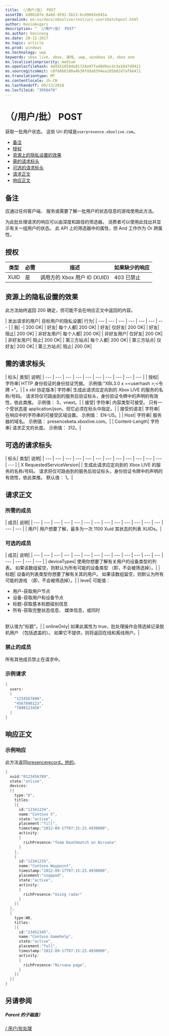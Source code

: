 ```yaml
---
title: （/用户/批） POST
assetID: bd0b18fe-8a6d-d591-5b13-bcd9643e945a
permalink: en-us/docs/xboxlive/rest/uri-usersbatchpost.html
author: KevinAsgari
description: " （/用户/批） POST"
ms.author: kevinasg
ms.date: 20-12-2017
ms.topic: article
ms.prod: windows
ms.technology: uwp
keywords: xbox live, xbox, 游戏, uwp, windows 10, xbox one
ms.localizationpriority: medium
ms.openlocfilehash: 4dd1b1859de81724a97fa40d9acdc3a1847d9421
ms.sourcegitcommit: c8f6866100a4b38fdda8394ea185b02d7af66411
ms.translationtype: MT
ms.contentlocale: zh-CN
ms.lasthandoff: 09/13/2018
ms.locfileid: "3956470"
---
```

# <a name="post-usersbatch"></a>（/用户/批） POST
获取一批用户状态。
这些 Uri 的域是`userpresence.xboxlive.com`。

  * [备注](#ID4EV)
  * [授权](#ID4EAB)
  * [资源上的隐私设置的效果](#ID4EDC)
  * [需的请求标头](#ID4EYF)
  * [可选的请求标头](#ID4EGAAC)
  * [请求正文](#ID4EGBAC)
  * [响应正文](#ID4ESEAC)

<a id="ID4EV"></a>


## <a name="remarks"></a>备注

应通过任何客户端、 服务或需要了解一批用户的状态信息的游戏使用此方法。

为此批处理请求的响应可以由深度和路径的筛选器。 消费者可以使用此找出并显示有关一组用户的状态。 此 API 上的筛选器中的属性，但 And 工作作为 Or 跨属性。

<a id="ID4EAB"></a>


## <a name="authorization"></a>授权

| 类型| 必需| 描述| 如果缺少的响应|
| --- | --- | --- | --- |
| XUID| 是| 调用方的 Xbox 用户 ID (XUID)| 403 已禁止|

<a id="ID4EDC"></a>


## <a name="effect-of-privacy-settings-on-resource"></a>资源上的隐私设置的效果

此方法始终返回 200 确定，但可能不会在响应正文中返回的内容。

| 发出请求的用户| 目标用户的隐私设置| 行为|
| --- | --- | --- | --- | --- | --- | --- |
| 我| -| 200 OK|
| 好友| 每个人都| 200 OK|
| 好友| 仅好友| 200 OK|
| 好友| 阻止| 200 OK|
| 非好友用户| 每个人都| 200 OK|
| 非好友用户| 仅好友| 200 OK|
| 非好友用户| 阻止| 200 OK|
| 第三方站点| 每个人都| 200 OK|
| 第三方站点| 仅好友| 200 OK|
| 第三方站点| 阻止| 200 OK|

<a id="ID4EYF"></a>


## <a name="required-request-headers"></a>需的请求标头

| 标头| 类型| 说明|
| --- | --- | --- | --- | --- | --- | --- | --- | --- | --- |
| 授权| 字符串| HTTP 身份验证的身份验证凭据。 示例值:"XBL3.0 x =&lt;userhash >;&lt;令牌 >"。|
| x xbl 协定版本| 字符串| 生成此请求应定向到的 Xbox LIVE 的服务的名称/号码。 请求将仅可路由到的服务后验证标头，身份验证令牌中的声明的有效性，依此类推。 示例值： 3，vnext。|
| 接受| 字符串| 内容类型可接受。 只有一个受状态是 application/json，但它必须在标头中指定。|
| 接受的语言| 字符串| 在响应中的字符串的可接受区域设置。 示例值： EN-US。|
| Host| 字符串| 服务器的域名。 示例值： presencebeta.xboxlive.com。|
| Content-Length| 字符串| 请求正文的长度。 示例值： 312。|

<a id="ID4EGAAC"></a>


## <a name="optional-request-headers"></a>可选的请求标头

| 标头| 类型| 说明|
| --- | --- | --- | --- | --- | --- | --- | --- | --- | --- | --- | --- | --- |
| X RequestedServiceVersion|  | 生成此请求应定向到的 Xbox LIVE 的服务的名称/号码。 请求将仅可路由到的服务后验证标头，身份验证令牌中的声明的有效性，依此类推。 默认值： 1。|

<a id="ID4EGBAC"></a>


## <a name="request-body"></a>请求正文

<a id="ID4EMBAC"></a>


### <a name="required-members"></a>所需的成员

| 成员| 说明|
| --- | --- | --- | --- | --- | --- | --- | --- | --- | --- | --- | --- | --- | --- | --- |
| 用户| 用户想要了解，最多为一次 1100 Xuid 其状态的列表 XUIDs。|

<a id="ID4EHCAC"></a>


### <a name="optional-members"></a>可选的成员

| 成员| 说明|
| --- | --- | --- | --- | --- | --- | --- | --- | --- | --- | --- | --- | --- | --- | --- | --- | --- |
| deviceTypes| 使用你想要了解有关用户的设备类型的列表。 如果该数组留空，则默认为所有可能的设备类型 （即，不会被筛选掉）。|
| 标题| 设备的列表类型你想要了解有关其的用户。 如果该数组留空，则默认为所有可能的游戏 （即，不会被筛选掉）。|
| level| 可能值： <ul><li>用户-获取用户节点</li><li>设备-获取用户和设备节点</li><li>标题-获取基本标题级别信息</li><li>所有-获取完整状态信息、 媒体信息，或同时</li></ul><br> 默认值为"标题"。|
| onlineOnly| 如果此属性为 true，批处理操作会筛选掉记录脱机用户 （包括遮盖的）。 如果它不提供，则将返回在线和离线用户。|

<a id="ID4E4DAC"></a>


### <a name="prohibited-members"></a>禁止的成员

所有其他成员禁止在请求中。

<a id="ID4EIEAC"></a>


### <a name="sample-request"></a>示例请求


```cpp
{
  users:
  [
    "1234567890",
    "4567890123",
    "7890123456"
  ]
}

```


<a id="ID4ESEAC"></a>


## <a name="response-body"></a>响应正文

<a id="ID4E1EAC"></a>


### <a name="sample-response"></a>示例响应

此方法返回[presencerecord，他的](../../json/json-presencerecord.md)。


```cpp
{
  xuid:"0123456789",
  state:"online",
  devices:
  [{
    type:"D",
    titles:
    [{
      id:"12341234",
      name:"Contoso 5",
      state:"active",
      placement:"fill",
      timestamp:"2012-09-17T07:15:23.4930000",
      activity:
      {
        richPresence:"Team Deathmatch on Nirvana"
      }
    },
    {
      id:"12341235",
      name:"Contoso Waypoint",
      timestamp:"2012-09-17T07:15:23.4930000",
      placement:"snapped",
      state:"active",
      activity:
      {
        richPresence:"Using radar"
      }
    }]
  },
  {
    type:W8,
    titles:
    [{
      id:"23452345",
      name:"Contoso Gamehelp",
      state:"active",
      placement:"full",
      timestamp:"2012-09-17T07:15:23.4930000",
      activity:
      {
        richPresence:"Nirvana page",
      }
    }]
  }]
}

```


<a id="ID4EKFAC"></a>


## <a name="see-also"></a>另请参阅

<a id="ID4EMFAC"></a>


##### <a name="parent"></a>Parent 的子磁盘）

[/ 用户/批处理](uri-usersbatch.md)
